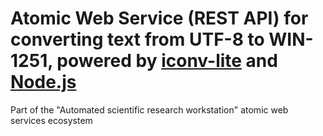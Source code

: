 # Atomic Web Service (REST API) for converting text from UTF-8 to WIN-1251, powered by [iconv-lite](https://github.com/ashtuchkin/iconv-lite) and [Node.js](https://nodejs.org)
Part of the "Automated scientific research workstation" atomic web services ecosystem